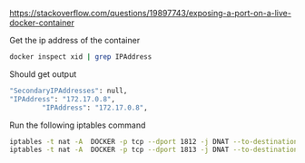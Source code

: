 https://stackoverflow.com/questions/19897743/exposing-a-port-on-a-live-docker-container

Get the ip address of the container

```sh
docker inspect xid | grep IPAddress
```

Should get output

```sh
"SecondaryIPAddresses": null,
"IPAddress": "172.17.0.8",
		"IPAddress": "172.17.0.8",
```

Run the following iptables command

```sh
iptables -t nat -A  DOCKER -p tcp --dport 1812 -j DNAT --to-destination 172.17.0.8:1812
iptables -t nat -A  DOCKER -p tcp --dport 1813 -j DNAT --to-destination 172.17.0.8:1813
```
